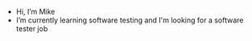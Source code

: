 - Hi, I’m Mike
- I’m currently learning software testing and I'm looking for a software tester job

<!---
MikeTheeradon/MikeTheeradon is a ✨ special ✨ repository because its `README.md` (this file) appears on your GitHub profile.
You can click the Preview link to take a look at your changes.
--->

